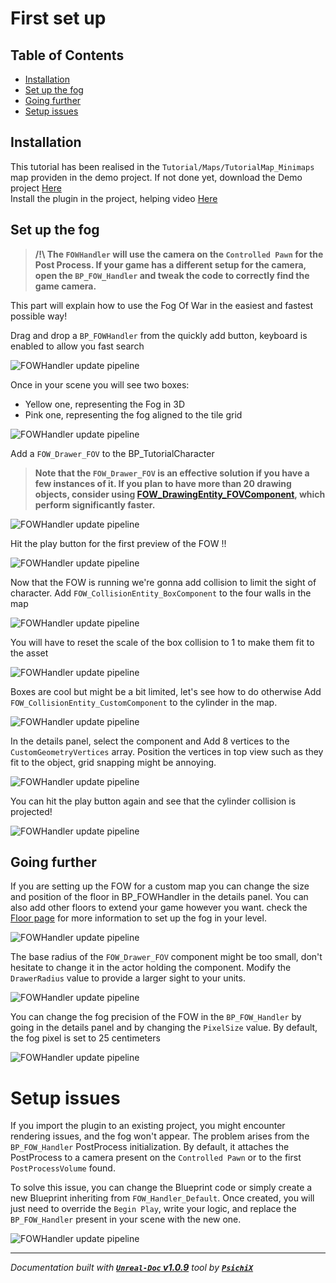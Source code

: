 # First set up

## Table of Contents

- [Installation](#installation)
- [Set up the fog](#set-up-the-fog)
- [Going further](#going-further)
- [Setup issues](#set-up-issues)

## Installation

This tutorial has been realised in the `Tutorial/Maps/TutorialMap_Minimaps` map providen in the demo project.
If not done yet, download the Demo project [Here](https://github.com/gandoulf/LayeredFOW_Demo) <br />
Install the plugin in the project, helping video [Here](https://www.youtube.com/watch?v=B9pieujL91c) <br />

## Set up the fog

> **/!\ The `FOWHandler` will use the camera on the `Controlled Pawn` for the Post Process. If your game has a
different setup for the camera, open the `BP_FOW_Handler` and tweak the code to correctly find the game camera.<br />**

This part will explain how to use the Fog Of War in the easiest and fastest possible way!

Drag and drop a `BP_FOWHandler` from the quickly add button, keyboard is enabled to allow you fast search

![FOWHandler update pipeline](../../assets/Tutorial/FirstSetUp/1_DragAndDropFOWHandler.png)

Once in your scene you will see two boxes:
- Yellow one, representing the Fog in 3D
- Pink one, representing the fog aligned to the tile grid

![FOWHandler update pipeline](../../assets/Tutorial/FirstSetUp/2_DragAndDropFOWHandler_Result.png)

Add a `FOW_Drawer_FOV` to the BP_TutorialCharacter

> **Note that the `FOW_Drawer_FOV` is an effective solution if you have a few instances of it. If you plan to have more
than 20 drawing objects, consider using [](/book/Tutorials/)[FOW_DrawingEntity_FOVComponent](entities/Drawing_Entity.md), which perform significantly faster. <br />**

![FOWHandler update pipeline](../../assets/Tutorial/FirstSetUp/3_AddDrawerToTheCharacter.png)

Hit the play button for the first preview of the FOW !!

![FOWHandler update pipeline](../../assets/Tutorial/FirstSetUp/4_PlayGameWithFog.png)

Now that the FOW is running we're gonna add collision to limit the sight of character.
Add `FOW_CollisionEntity_BoxComponent` to the four walls in the map

![FOWHandler update pipeline](../../assets/Tutorial/FirstSetUp/5_AddCollisionToWall.png)

You will have to reset the scale of the box collision to 1 to make them fit to the asset

![FOWHandler update pipeline](../../assets/Tutorial/FirstSetUp/6_ResetCollisionScaleTo1.png)

Boxes are cool but might be a bit limited, let's see how to do otherwise
Add `FOW_CollisionEntity_CustomComponent` to the cylinder in the map.

![FOWHandler update pipeline](../../assets/Tutorial/FirstSetUp/7_AddCustomCollisionToWall.png)

In the details panel, select the component and Add 8 vertices to the `CustomGeometryVertices` array.
Position the vertices in top view such as they fit to the object, grid snapping might be annoying.

![FOWHandler update pipeline](../../assets/Tutorial/FirstSetUp/8_AddVerticesToYourCustomCollider.png)

You can hit the play button again and see that the cylinder collision is projected!

![FOWHandler update pipeline](../../assets/Tutorial/FirstSetUp/8.1_CollistionAreCasted.png)

## Going further

If you are setting up the FOW for a custom map you can change the size and position of the floor
in BP_FOWHandler in the details panel. You can also add other floors to extend your game however
you want. check the [](/book/Tutorials/)[Floor page](Floor_Verticality.md) for more information to set up the fog in your level.

![FOWHandler update pipeline](../../assets/Tutorial/FirstSetUp/9_AdapteTheFOWToYourGame.png)

The base radius of the `FOW_Drawer_FOV` component might be too small, don't hesitate to change it
in the actor holding the component. Modify the `DrawerRadius` value to provide a larger sight to your units.

![FOWHandler update pipeline](../../assets/Tutorial/FirstSetUp/10_ChangeRadiusSize.png)

You can change the fog precision of the FOW in the `BP_FOW_Handler` by going in the details panel
and by changing the `PixelSize` value. By default, the fog pixel is set to 25 centimeters

![FOWHandler update pipeline](../../assets/Tutorial/FirstSetUp/11_Chance_the_fog_precision.png)

# Setup issues

If you import the plugin to an existing project, you might encounter rendering issues, and the fog won't appear.
The problem arises from the `BP_FOW_Handler` PostProcess initialization. By default, it attaches the PostProcess
to a camera present on the `Controlled Pawn` or to the first `PostProcessVolume` found.

To solve this issue, you can change the Blueprint code or simply create a new Blueprint inheriting from `FOW_Handler_Default`.
Once created, you will just need to override the `Begin Play`, write your logic, and replace the `BP_FOW_Handler` present in
your scene with the new one.

![FOWHandler update pipeline](../../assets/Tutorial/FirstSetUp/12_FOW_Handler_PostProcess.png)

---
_Documentation built with [**`Unreal-Doc` v1.0.9**](https://github.com/PsichiX/unreal-doc) tool by [**`PsichiX`**](https://github.com/PsichiX)_
